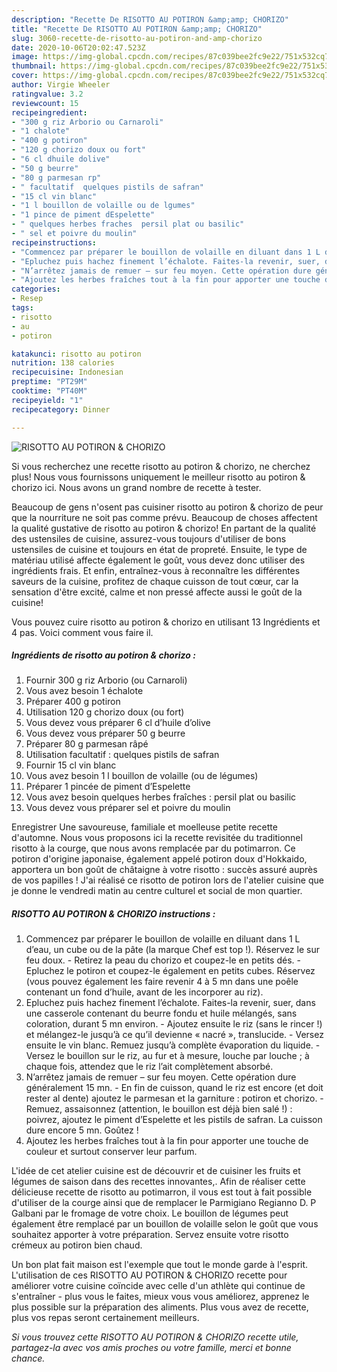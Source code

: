 ```yaml
---
description: "Recette De RISOTTO AU POTIRON &amp;amp; CHORIZO"
title: "Recette De RISOTTO AU POTIRON &amp;amp; CHORIZO"
slug: 3060-recette-de-risotto-au-potiron-and-amp-chorizo
date: 2020-10-06T20:02:47.523Z
image: https://img-global.cpcdn.com/recipes/87c039bee2fc9e22/751x532cq70/risotto-au-potiron-chorizo-photo-principale-de-la-recette.jpg
thumbnail: https://img-global.cpcdn.com/recipes/87c039bee2fc9e22/751x532cq70/risotto-au-potiron-chorizo-photo-principale-de-la-recette.jpg
cover: https://img-global.cpcdn.com/recipes/87c039bee2fc9e22/751x532cq70/risotto-au-potiron-chorizo-photo-principale-de-la-recette.jpg
author: Virgie Wheeler
ratingvalue: 3.2
reviewcount: 15
recipeingredient:
- "300 g riz Arborio ou Carnaroli"
- "1 chalote"
- "400 g potiron"
- "120 g chorizo doux ou fort"
- "6 cl dhuile dolive"
- "50 g beurre"
- "80 g parmesan rp"
- " facultatif  quelques pistils de safran"
- "15 cl vin blanc"
- "1 l bouillon de volaille ou de lgumes"
- "1 pince de piment dEspelette"
- " quelques herbes fraches  persil plat ou basilic"
- " sel et poivre du moulin"
recipeinstructions:
- "Commencez par préparer le bouillon de volaille en diluant dans 1 L d’eau, un cube ou de la pâte (la marque Chef est top !). Réservez le sur feu doux. Retirez la peau du chorizo et coupez-le en petits dés. Epluchez le potiron et coupez-le également en petits cubes. Réservez (vous pouvez également les faire revenir 4 à 5 mn dans une poêle contenant un fond d’huile, avant de les incorporer au riz)."
- "Epluchez puis hachez finement l’échalote. Faites-la revenir, suer, dans une casserole contenant du beurre fondu et huile mélangés, sans coloration, durant 5 mn environ. Ajoutez ensuite le riz (sans le rincer !) et mélangez-le jusqu’à ce qu’il devienne « nacré », translucide. Versez ensuite le vin blanc. Remuez jusqu’à complète évaporation du liquide. Versez le bouillon sur le riz, au fur et à mesure, louche par louche ; à chaque fois, attendez que le riz l’ait complètement absorbé."
- "N’arrêtez jamais de remuer – sur feu moyen. Cette opération dure généralement 15 mn. En fin de cuisson, quand le riz est encore (et doit rester al dente) ajoutez le parmesan et la garniture : potiron et chorizo. Remuez, assaisonnez (attention, le bouillon est déjà bien salé !) : poivrez, ajoutez le piment d’Espelette et les pistils de safran. La cuisson dure encore 5 mn. Goûtez !"
- "Ajoutez les herbes fraîches tout à la fin pour apporter une touche de couleur et surtout conserver leur parfum."
categories:
- Resep
tags:
- risotto
- au
- potiron

katakunci: risotto au potiron 
nutrition: 138 calories
recipecuisine: Indonesian
preptime: "PT29M"
cooktime: "PT40M"
recipeyield: "1"
recipecategory: Dinner

---
```



![RISOTTO AU POTIRON &amp; CHORIZO](https://img-global.cpcdn.com/recipes/87c039bee2fc9e22/751x532cq70/risotto-au-potiron-chorizo-photo-principale-de-la-recette.jpg)

Si vous recherchez une recette risotto au potiron &amp; chorizo, ne cherchez plus! Nous vous fournissons uniquement le meilleur risotto au potiron &amp; chorizo ici. Nous avons un grand nombre de recette à tester.

Beaucoup de gens n'osent pas cuisiner risotto au potiron &amp; chorizo de peur que la nourriture ne soit pas comme prévu. Beaucoup de choses affectent la qualité gustative de risotto au potiron &amp; chorizo! En partant de la qualité des ustensiles de cuisine, assurez-vous toujours d'utiliser de bons ustensiles de cuisine et toujours en état de propreté. Ensuite, le type de matériau utilisé affecte également le goût, vous devez donc utiliser des ingrédients frais. Et enfin, entraînez-vous à reconnaître les différentes saveurs de la cuisine, profitez de chaque cuisson de tout cœur, car la sensation d'être excité, calme et non pressé affecte aussi le goût de la cuisine!

<!--inarticleads1-->

Vous pouvez cuire risotto au potiron &amp; chorizo en utilisant 13 Ingrédients et 4 pas. Voici comment vous faire il.

##### Ingrédients de risotto au potiron &amp; chorizo :

1. Fournir 300 g riz Arborio (ou Carnaroli)
1. Vous avez besoin 1 échalote
1. Préparer 400 g potiron
1. Utilisation 120 g chorizo doux (ou fort)
1. Vous devez vous préparer 6 cl d’huile d’olive
1. Vous devez vous préparer 50 g beurre
1. Préparer 80 g parmesan râpé
1. Utilisation  facultatif : quelques pistils de safran
1. Fournir 15 cl vin blanc
1. Vous avez besoin 1 l bouillon de volaille (ou de légumes)
1. Préparer 1 pincée de piment d’Espelette
1. Vous avez besoin  quelques herbes fraîches : persil plat ou basilic
1. Vous devez vous préparer  sel et poivre du moulin


Enregistrer Une savoureuse, familiale et moelleuse petite recette d&#39;automne. Nous vous proposons ici la recette revisitée du traditionnel risotto à la courge, que nous avons remplacée par du potimarron. Ce potiron d&#39;origine japonaise, également appelé potiron doux d&#39;Hokkaido, apportera un bon goût de châtaigne à votre risotto : succès assuré auprès de vos papilles ! J&#39;ai réalisé ce risotto de potiron lors de l&#39;atelier cuisine que je donne le vendredi matin au centre culturel et social de mon quartier. 

<!--inarticleads2-->

##### RISOTTO AU POTIRON &amp; CHORIZO instructions :

1. Commencez par préparer le bouillon de volaille en diluant dans 1 L d’eau, un cube ou de la pâte (la marque Chef est top !). Réservez le sur feu doux. - Retirez la peau du chorizo et coupez-le en petits dés. - Epluchez le potiron et coupez-le également en petits cubes. Réservez (vous pouvez également les faire revenir 4 à 5 mn dans une poêle contenant un fond d’huile, avant de les incorporer au riz).
1. Epluchez puis hachez finement l’échalote. Faites-la revenir, suer, dans une casserole contenant du beurre fondu et huile mélangés, sans coloration, durant 5 mn environ. - Ajoutez ensuite le riz (sans le rincer !) et mélangez-le jusqu’à ce qu’il devienne « nacré », translucide. - Versez ensuite le vin blanc. Remuez jusqu’à complète évaporation du liquide. - Versez le bouillon sur le riz, au fur et à mesure, louche par louche ; à chaque fois, attendez que le riz l’ait complètement absorbé.
1. N’arrêtez jamais de remuer – sur feu moyen. Cette opération dure généralement 15 mn. - En fin de cuisson, quand le riz est encore (et doit rester al dente) ajoutez le parmesan et la garniture : potiron et chorizo. - Remuez, assaisonnez (attention, le bouillon est déjà bien salé !) : poivrez, ajoutez le piment d’Espelette et les pistils de safran. La cuisson dure encore 5 mn. Goûtez !
1. Ajoutez les herbes fraîches tout à la fin pour apporter une touche de couleur et surtout conserver leur parfum.


L&#39;idée de cet atelier cuisine est de découvrir et de cuisiner les fruits et légumes de saison dans des recettes innovantes,. Afin de réaliser cette délicieuse recette de risotto au potimarron, il vous est tout à fait possible d&#39;utiliser de la courge ainsi que de remplacer le Parmigiano Regianno D. P Galbani par le fromage de votre choix. Le bouillon de légumes peut également être remplacé par un bouillon de volaille selon le goût que vous souhaitez apporter à votre préparation. Servez ensuite votre risotto crémeux au potiron bien chaud. 

<!--inarticleads1-->

<p>
Un bon plat fait maison est l'exemple que tout le monde garde à l'esprit. L'utilisation de ces RISOTTO AU POTIRON &amp; CHORIZO recette pour améliorer votre cuisine coïncide avec celle d'un athlète qui continue de s'entraîner - plus vous le faites, mieux vous vous améliorez, apprenez le plus possible sur la préparation des aliments. Plus vous avez de recette, plus vos repas seront certainement meilleurs.
</p>

<p>
<i>Si vous trouvez cette RISOTTO AU POTIRON &amp; CHORIZO recette utile, partagez-la avec vos amis proches ou votre famille, merci et bonne chance.</i>
</p>
